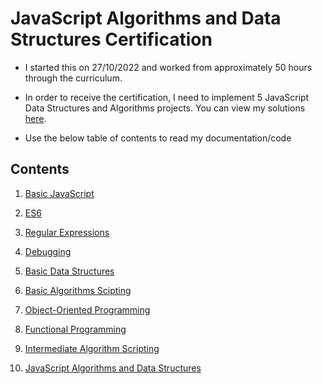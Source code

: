 # JavaScript Algorithms and Data Structures Certification

- I started this on 27/10/2022 and worked from approximately 50 hours through the curriculum.

- In order to receive the certification, I need to implement 5 JavaScript Data Structures and Algorithms projects. You can view my solutions [here]().

- Use the below table of contents to read my documentation/code

## Contents

1) [Basic JavaScript](/02%20-%20Javascript%20Algorithms%20and%20Data%20Structures/01%20-%20Basic%20Javascript/)

2) [ES6]()

3) [Regular Expressions]()

4) [Debugging]()

5) [Basic Data Structures]()

6) [Basic Algorithms Scipting]()

7) [Object-Oriented Programming]()

8) [Functional Programming]()

9) [Intermediate Algorithm Scripting]()

10) [JavaScript Algorithms and Data Structures]()